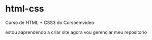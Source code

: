 # html-css
Curso de HTML + CSS3 do Cursoemvideo

estou aaprendendo a criar site agora vou gerenciar meu repositorio